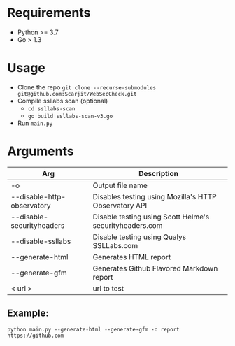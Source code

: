 # Requirements
 - Python >= 3.7
 - Go > 1.3
# Usage
 - Clone the repo ```git clone --recurse-submodules git@github.com:Scarjit/WebSecCheck.git```
 - Compile ssllabs scan (optional)
    - ```cd ssllabs-scan```
    - ```go build ssllabs-scan-v3.go```
 - Run ```main.py```

# Arguments

|Arg|Description|
|---|---|
|-o | Output file name|
|--disable-http-observatory | Disables testing using Mozilla's HTTP Observatory API|
|--disable-securityheaders | Disable testing using Scott Helme's securityheaders.com |
|--disable-ssllabs | Disable testing using Qualys SSLLabs.com |
|--generate-html | Generates HTML report |
|--generate-gfm | Generates Github Flavored Markdown report |
|< url >| url to test |

## Example:

```python main.py --generate-html --generate-gfm -o report https://github.com```
